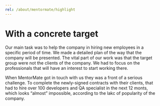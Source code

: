 ```yaml
---
rel: /about/mentormate/highlight
---
```

# With a concrete target
Our main task was to help the company in hiring new employees in a specific period of time. We made a detailed plan of the way that the company will be presented. The vital part of our work was that the target group were not the clients of the company. We had to focus on the professionals that will have an interest to start working there.

When MentorMate got in touch with us they was a front of a serious challenge. To complete the newly-signed contracts with their clients, that had to hire over 100 developers and QA specialist in the next 12 monts,  which looks “almost” impossible, according to the lakc of popularity of the company.